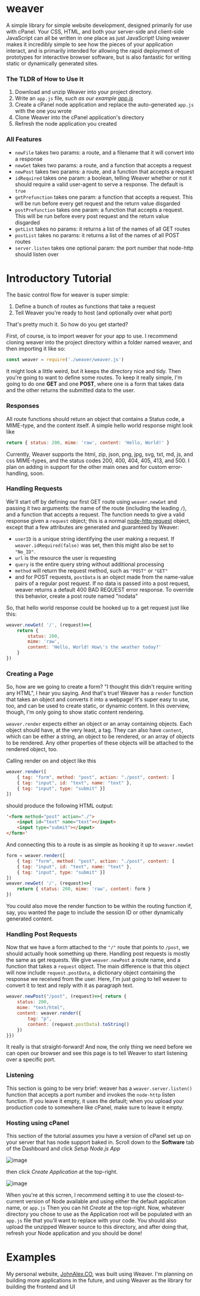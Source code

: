 # weaver
A simple library for simple website development, designed primarily for use with cPanel.
Your CSS, HTML, and both your server-side and client-side JavaScript can all be written in one place as just JavaScript!
Using weaver makes it incredibly simple to see how the pieces of your application interact,
and is primarily intended for allowing the rapid deployment of prototypes for interactive browser software,
but is also fantastic for writing static or dynamically generated sites.

### The TLDR of How to Use It
1. Download and unzip Weaver into your project directory.
2. Write an `app.js` file, *such as our example [app.js](./app.js)*
4. Create a cPanel node application and replace the auto-generated `app.js` with the one you wrote
5. Clone Weaver into the cPanel application's directory 
6. Refresh the node application you created


### All Features

- `newFile` takes two params: a route, and a filename that it will convert into a response
- `newGet` takes two params: a route, and a function that accepts a request
- `newPost` takes two params: a route, and a function that accepts a request
- `idRequired` takes one param: a boolean, telling Weaver whether or not it should require a valid user-agent to serve a response. The default is `true`
- `getPrefunction` takes one param: a function that accepts a request. This will be run before every get request and the return value disgarded
- `postPrefunction` takes one param: a function that accepts a request. This will be run before every post request and the return value disgarded
- `getList` takes no params: it returns a list of the names of all GET routes
- `postList` takes no params: it returns a list of the names of all POST routes
- `server.listen` takes one optional param: the port number that node-http should listen over

# Introductory Tutorial

The basic control flow for weaver is super simple:

1. Define a bunch of routes as functions that take a request
2. Tell Weaver you're ready to host (and optionally over what port)

That's pretty much it. So how do you get started?

First, of course, is to import weaver for your app to use. 
I recommend cloning weaver into the project directory within a folder named weaver, and then importing it like so:
```javascript
const weaver = require('./weaver/weaver.js')
```
It might look a little weird, but it keeps the directory nice and tidy.
Then you're going to want to define some routes. 
To keep it really simple, I'm going to do one **GET** and one **POST**,
where one is a form that takes data and the other returns the submitted data to the user.

### Responses
All route functions should return an object that contains a Status code, a MIME-type, and the content itself.
A simple hello world response might look like
```javascript
return { status: 200, mime: 'raw', content: 'Hello, World!' }
```
Currently, Weaver supports the html, zip, json, png, jpg, svg, txt, md, js, and css MIME-types,
and the status codes 200, 400, 404, 405, 413, and 500. I plan on adding in support for the other main ones and for custom error-handling, soon.

### Handling Requests
We'll start off by defining our first GET route using `weaver.newGet`
and passing it two arguments: the name of the route (including the leading `/`), and a function that accepts a request.
The function needs to give a valid response given a `request` object;
this is a normal [node-http request](https://nodejs.org/api/http.html) object,
except that a few attributes are generated and guaranteed by Weaver:
- `userID` is a unique string identifying the user making a request. If `weaver.idRequired(false)` was set, then this might also be set to `"No_ID"`.
- `url` is the resource the user is requesting
- `query` is the entire query string without additional processing
- `method` will return the request method, such as `"POST"` or `"GET"`
- and for POST requests, `postData` is an object made from the name-value pairs of a regular post request. If no data is passed into a post request, weaver returns a default 400 BAD REQUEST error response. To override this behavior, create a post route named "nodata"

So, that hello world response could be hooked up to a get request just like this:
```javascript
weaver.newGet( '/', (request)=>{
    return {
        status: 200,
        mime: 'raw',
        content: 'Hello, World! How\'s the weather today?'
    }
})
```

### Creating a Page
So, how are we going to create a form? "I thought this didn't require writing any HTML", I hear you saying. And that's true! 
Weaver has a `render` function that takes an object and converts it into a webpage! It's super easy to use, too, and can be used
to create static, or dynamic content. In this overview, though, I'm only going to show static content rendering. 

`weaver.render` expects either an object or an array containing objects. 
Each object should have, at the very least, a tag.
They can also have `content`, which can be either a string, an object to be rendered, or an array of objects to be rendered.
Any other properties of these objects will be attached to the rendered object, too.

Calling render on and object like this
```javascript
weaver.render([
    { tag: "form", method: "post", action: "./post", content: [
    { tag: "input", id: "text", name: "text" },
    { tag: "input", type: "submit" }]
])
```
should produce the following HTML output:
```html
'<form method="post" action="./">
    <input id="text" name="text"></input>
    <input type="submit"></input>
</form>'
```
And connecting this to a route is as simple as hooking it up to `weaver.newGet`
```javascript
form = weaver.render([
    { tag: "form", method: "post", action: "./post", content: [
    { tag: "input", id: "text", name: "text" },
    { tag: "input", type: "submit" }]
])
weaver.newGet( '/', (request)=>{
    return { status: 200, mime: 'raw', content: form }
})
```
You could also move the render function to be within the routing function if, say, you wanted the page to include the session ID or other dynamically generated content.

### Handling Post Requests
Now that we have a form attached to the `"/"` route that points to `/post`, we should actually hook something up there.
Handling post requests is mostly the same as get requests. We give `weaver.newPost` a route name, and a function that takes a `request` object.
The main difference is that this object will now include `request.postData`, a dictionary object containing the response we received from the user.
Here, I'm just going to tell weaver to convert it to text and reply with it as paragraph text.
```javascript
weaver.newPost("/post", (request)=>{ return {
    status: 200,
    mime: "text/html",
    content: weaver.render({
        tag: "p",
        content: (request.postData).toString()
    })
}})
```
It really is that straight-forward! And now, the only thing we need before we can open our browser and see this page is to 
tell Weaver to start listening over a specific port.

### Listening

This section is going to be very brief: weaver has a `weaver.server.listen()` function that 
accepts a port number and invokes the `node-http` listen function. If you leave it empty, it uses the default;
when you upload your production code to somewhere like cPanel, make sure to leave it empty.

### Hosting using cPanel

This section of the tutorial assumes you have a version of cPanel set up on your server that has node support baked in.
Scroll down to the **Software** tab of the Dashboard and click *Setup Node.js App* 

![image](https://user-images.githubusercontent.com/81481181/188233234-d76d0657-1871-40b3-a2ba-fc7abd83589c.png)

then click *Create Application* at the top-right.

![image](https://user-images.githubusercontent.com/81481181/188233545-4be35a7d-78c8-4901-ad76-0a7a7a555dd7.png)

When you're at this scrren, I recommend setting it to use the closest-to-current version of Node available 
and using either the default application name, or `app.js`
Then you can hit *Create* at the top-right. Now, whatever directory you chose to use as the Application root
will be populated with an `app.js` file that you'll want to replace with your code.
You should also upload the unzipped Weaver source to this directory,
and after doing that, refresh your Node application and you should be done!

# Examples

My personal website, [JohnAlex.CO](https://johnalex.co), was built using Weaver.
I'm planning on building more applications in the future, and using Weaver as the library for building the frontend and UI
